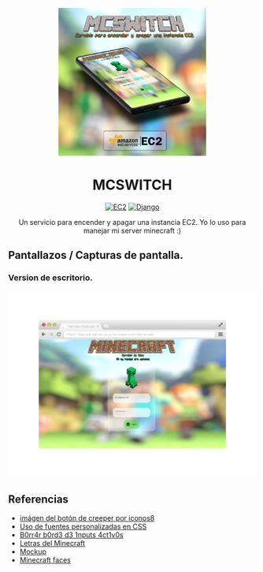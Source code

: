 <p align="center">
  <a href="https://github.com/sebarocks/mcswitch" rel="noopener">
    <img src="./docs/img/banner-cellphone.png" alt="banner-mobile" width="300">
  </a>
</p>

<div align="center">

# MCSWITCH

[![EC2](https://img.shields.io/badge/EC2-AWS-orange.svg)](https://aws.amazon.com/)
[![Django](https://img.shields.io/badge/Django-4.0.4-darkgreen.svg)](https://www.djangoproject.com/)

</div>

<p align="center">
  Un servicio para encender y apagar una instancia EC2. Yo lo uso para manejar mi server minecraft :)
</p>

## Pantallazos / Capturas de pantalla.

### Version de escritorio.

<p align="center">
  <a href="https://github.com/sebarocks/mcswitch" rel="noopener">
  <img src="./docs/img/banner-desktop.png" alt="Banner-Desktop"></a>
</p>

## Referencias

- [imágen del botón de creeper por iconos8](https://iconos8.es/icons/set/minecraft-creeper)
- [Uso de fuentes personalizadas en CSS](https://www.pagecloud.com/blog/how-to-add-custom-fonts-to-any-website)
- [B0rr4r b0rd3 d3 1nputs 4ct1v0s](https://stackoverflow.com/questions/16156594/how-to-change-border-color-of-textarea-on-focus)
- [Letras del Minecraft](https://textcraft.net/)
- [Mockup](https://previewed.app/)
- [Minecraft faces](https://minecraftfaces.com/)
